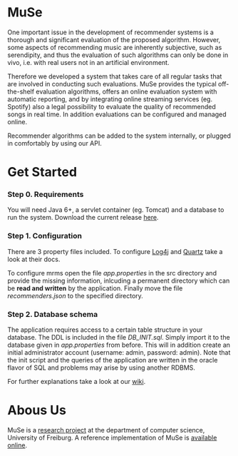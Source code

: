 # MuSe

One important issue in the development of recommender systems is a thorough and significant evaluation of the proposed algorithm. However, some aspects of recommending music are inherently subjective, such as serendipity, and thus the evaluation of such algorithms can only be done in vivo, i.e. with real users not in an artificial environment.

Therefore we developed a system that takes care of all regular tasks that are involved in conducting such evaluations. MuSe provides the typical off-the-shelf evaluation algorithms, offers an online evaluation system with automatic reporting, and by integrating online streaming services (eg. Spotify) also a legal possibility to evaluate the quality of recommended songs in real time. In addition evaluations can be configured and managed online.

Recommender algorithms can be added to the system internally, or plugged in comfortably by using our API.

# Get Started
### Step 0. Requirements
   You will need Java 6+, a servlet container (eg. Tomcat) and a database to run the system. Download the current release [here](https://github.com/gausss/MuSe/releases).
   
### Step 1. Configuration

   There are 3 property files included. To configure [Log4j](http://logging.apache.org/log4j/) and [Quartz](http://www.quartz-scheduler.org/documentation) take a look at their docs.
   
   To configure mrms open the file  _app.properties_ in the src directory and provide the missing information, inlcuding a permanent directory which can be **read and written** by the application. Finally move the file  _recommenders.json_ to the specified directory.

### Step 2. Database schema

   The application requires access to a certain table structure in your database. The DDL is included in the file _DB_INIT.sql_. Simply import it to the database given in _app.properties_ from before. This will in addition create an initial administrator account (username: admin, password: admin). Note that the init script and the queries of the application are written in the oracle flavor of SQL and problems may arise by using another RDBMS.
   
For further explanations take a look at our [wiki](https://github.com/gausss/MuSe/wiki).
   
   
# Abous Us

MuSe is a [research project](http://dbis.informatik.uni-freiburg.de/forschung/projekte/MusicRecommender) at the department of computer science, University of Freiburg. A reference implementation of MuSe is [available online](https://muse.informatik.uni-freiburg.de).


